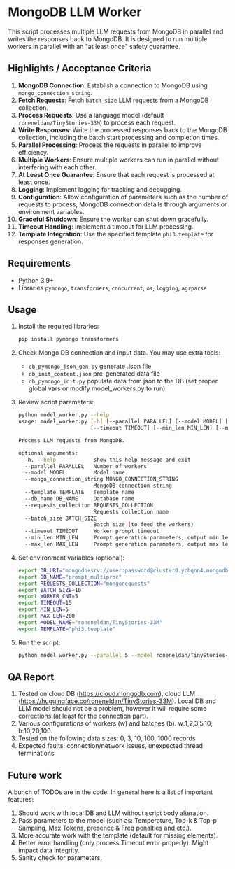# MongoDB LLM Worker

This script processes multiple  LLM requests from MongoDB in parallel and writes the responses back to MongoDB. It is designed to run multiple workers in parallel with an "at least once" safety guarantee.

## Highlights / Acceptance Criteria

1. **MongoDB Connection**: Establish a connection to MongoDB using `mongo_connection_string`.
2. **Fetch Requests**: Fetch `batch_size` LLM requests from a MongoDB collection.
3. **Process Requests**: Use a language model (default `roneneldan/TinyStories-33M`) to process each request.
4. **Write Responses**: Write the processed responses back to the MongoDB collection, including the batch start processing and completion times.
5. **Parallel Processing**: Process the requests in parallel to improve efficiency.
6. **Multiple Workers**: Ensure multiple workers can run in parallel without interfering with each other.
7. **At Least Once Guarantee**: Ensure that each request is processed at least once.
8. **Logging**: Implement logging for tracking and debugging.
9. **Configuration**: Allow configuration of parameters such as the number of requests to process, MongoDB connection details through arguments or environment variables.
10. **Graceful Shutdown**: Ensure the worker can shut down gracefully.
11. **Timeout Handling**: Implement a timeout for LLM processing.
12. **Template Integration**: Use the specified template `phi3.template` for responses generation.

## Requirements

- Python 3.9+
- Libraries `pymongo`, `transformers`, `concurrent`, `os`, `logging`, `agrparse`

## Usage

1. Install the required libraries:
   ```bash
   pip install pymongo transformers
   ``` 
2. Check Mongo DB connection and input data. You may use extra tools:  
   - `db_pymongo_json_gen.py` generate .json file 
   - `db_init_content.json` pre-generated data file 
   - `db_pymongo_init.py` populate data from json to the DB (set proper global vars or modify model_workers.py to run)
     
3. Review script parameters:
   ```bash
   python model_worker.py --help                                                                                                                                            
   usage: model_worker.py [-h] [--parallel PARALLEL] [--model MODEL] [--mongo_connection_string MONGO_CONNECTION_STRING] [--template TEMPLATE] [--db_name DB_NAME] [--requests_collection REQUESTS_COLLECTION] [--batch_size BATCH_SIZE]
                          [--timeout TIMEOUT] [--min_len MIN_LEN] [--max_len MAX_LEN]
   
   Process LLM requests from MongoDB.
   
   optional arguments:
     -h, --help            show this help message and exit
     --parallel PARALLEL   Number of workers
     --model MODEL         Model name
     --mongo_connection_string MONGO_CONNECTION_STRING
                           MongoDB connection string
     --template TEMPLATE   Template name
     --db_name DB_NAME     Database name
     --requests_collection REQUESTS_COLLECTION
                           Requests collection name
     --batch_size BATCH_SIZE
                           Batch size (to feed the workers)
     --timeout TIMEOUT     Worker prompt timeout
     --min_len MIN_LEN     Prompt generation parameters, output min length
     --max_len MAX_LEN     Prompt generation parameters, output max length
   ```
   
4. Set environment variables (optional):
   ```bash
   export DB_URI="mongodb+srv://user:password@cluster0.ycbqnn4.mongodb.net/")
   export DB_NAME="prompt_multiproc"
   export REQUESTS_COLLECTION="mongorequests"
   export BATCH_SIZE=10
   export WORKER_CNT=5
   export TIMEOUT=15
   export MIN_LEN=5
   export MAX_LEN=200
   export MODEL_NAME="roneneldan/TinyStories-33M"
   export TEMPLATE="phi3.template"
   ```


5. Run the script:
   ```bash
   python model_worker.py --parallel 5 --model roneneldan/TinyStories-33M --mongo_connection_string mongodb+srv://user:pwd@cluster0.ycbqnn4.mongodb.net/ --template phi3.template
   
## QA Report
1. Tested on cloud DB (https://cloud.mongodb.com), cloud LLM (https://huggingface.co/roneneldan/TinyStories-33M). Local DB and LLM model should not be a problem, however it will require some corrections (at least for the connection part).
2. Various configurations of workers (w) and batches (b). w:1,2,3,5,10; b:10,20,100. 
3. Tested on the following data sizes: 0, 3, 10, 100, 1000 records 
4. Expected faults: connection/network issues, unexpected thread terminations 

## Future work
A bunch of TODOs are in the code. In general here is a list of important features:
1. Should work with local DB and LLM without script body alteration.
2. Pass parameters to the model (such as: Temperature, Top-k & Top-p Sampling, Max Tokens, presence & Freq penalties and etc.).
3. More accurate work with the template (default for missing elements).
4. Better error handling (only process Timeout error properly). Might impact data integrity.
5. Sanity check for parameters.